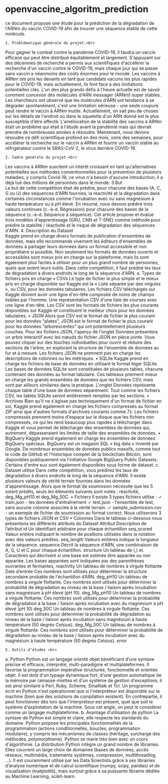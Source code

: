 # openvaccine_algoritm_prediction
ce document propose une étude pour la prédiction de la dégradation de l'ARNm du vaccin COVID-19 afin de trouver une séquence stable de cette molécule.

	1. Problématique générale du projet.<br>
Pour gagner le combat contre la pandémie COVID-19, il faudra un vaccin efficace qui
peut être distribué équitablement et largement. S'appuyant sur des décennies de
recherche a permis aux scientifiques d'accélérer la recherche d'un vaccin contre le
COVID-19, mais chaque jour qui se passe sans vaccin a néanmoins des coûts énormes
pour le monde.
Les vaccins à ARNm ont pris les devants en tant que candidats vaccins les plus rapides
pour le COVID-19, mais actuellement, ils font face à des limitations potentielles clés.
L'un des plus grands défis à l'heure actuelle est de savoir comment concevoir des
molécules d'ARN messager (ARNm) super stables.
Les chercheurs ont observé que les molécules d'ARN ont tendance à se dégrader
spontanément, c'est une limitation sérieuse - une seule coupure peut rendre le vaccin à
ARNm inutile.
Actuellement, on sait peu de choses sur les détails de l'endroit où dans le squelette d'un
ARN donné est le plus susceptible d'être affecté.
L'amélioration de la stabilité des vaccins à ARNm était un problème qui était à l'étude
avant la pandémie mais qui devrait prendre de nombreuses années à résoudre.
Maintenant, nous devons résoudre ce défi scientifique profond en des mois, voire des
semaines, pour accélérer la recherche sur le vaccin à ARNm et fournir un vaccin stable
au réfrigérateur contre le SRAS-CoV-2, le virus derrière COVID-19.

	2. Cadre générale du projet <br>
Les vaccins à ARNm suscitent un intérêt croissant en tant qu'alternatives potentielles
aux méthodes conventionnelles pour la prévention de plusieurs maladies, y compris
Covid-19, ce virus n'a besoin d'aucune introduction, il a déjà tué des millions de
personnes dans le monde.
	3.But <br> 
Le but de cette compétition était de prédire, pour chacune des bases (A, C, G ou U) des
séquences d'ARN fournies, la réactivité et la dégradation dans certaines circonstances
comme l'incubation avec ou sans magnésium à haute température ou à pH élevé. En
résumé, nous devons prédire trois valeurs continues (c.-à-d. Régression) pour chacune
des bases de la séquence (c.-à-d. Séquence à séquence).
Cet article propose et évalue trois modèles d'apprentissage (GRU, CNN et T-SNE)
comme méthode pour prédire la stabilité / réactivité et le risque de dégradation des séquences d'ARN. 
	4. Description du Dataset <br>
Kaggle prend en charge divers formats de publication d'ensembles de données, mais elle
recommande vivement les éditeurs d'ensembles de données à partager leurs données
dans un format accessible et non propriétaire si possible. Non seulement les formats de
données ouverts et accessibles sont mieux pris en charge sur la plateforme, mais ils sont
également plus faciles à utiliser pour un plus grand nombre de personnes, quels que
soient leurs outils.
Dans cette compétition, il faut prédire les taux de dégradation à divers endroits le long
de la séquence d'ARN.
a. Types de fichiers pris en charge
• CSVs
Le type de fichier le plus simple et le mieux pris en charge disponible sur Kaggle est la
« Liste séparée par des virgules », ou CSV, pour les données tabulaires. Les fichiers
CSV téléchargés sur Kaggle doivent avoir une ligne d'en-tête composée de noms de 
champs lisibles par l'homme. Une représentation CSV d'une liste de courses avec une
ligne d'en-tête.
Les CSV sont les formats de fichiers les plus courants disponibles sur Kaggle et
constituent le meilleur choix pour les données tabulaires.
• JSON
Alors que CSV est le format de fichier le plus courant pour les données "plates", JSON
est le format de fichier le plus courant pour les données "arborescentes" qui ont
potentiellement plusieurs couches.
Pour les fichiers JSON, l'aperçu de l'onglet Données présentera un arbre interactif avec
les nœuds du fichier JSON en pièce jointe. Vous pouvez cliquer sur des touches
individuelles pour ouvrir et réduire des sections de l'arbre, en explorant la structure de
l'ensemble de données au fur et à mesure. Les fichiers JSON ne prennent pas en charge
les descriptions de colonnes ou les métriques.
• SQLite
Kaggle prend en charge les fichiers de base de données en utilisant le format léger
SQLite. Les bases de données SQLite sont constituées de plusieurs tables, chacune
contenant des données au format tabulaire. Ces tableaux prennent mieux en charge les
grands ensembles de données que les fichiers CSV, mais sont par ailleurs similaires dans
la pratique.
L'onglet Données représente chaque table d'une base de données séparément. Tout
comme les fichiers CSV, les tables SQLite seront entièrement remplies par les sections.
• Archives
Bien qu'il ne s'agisse pas techniquement d'un format de fichier en soi, Kaggle prend
également en charge les fichiers compressés au format ZIP ainsi que d'autres formats
d'archives courants comme 7z.
Les fichiers compressés prennent moins d'espace sur le disque que les fichiers non
compressés, ce qui les rend beaucoup plus rapides à télécharger dans Kaggle et vous
permet de télécharger des ensembles de données qui, autrement, dépasseraient les
limites de taille des ensembles de données.
• BigQuery
Kaggle prend également en charge les ensembles de données BigQuery spéciaux.
BigQuery est un magasin SQL « big data » inventé par Google. De nombreux ensembles
de données publics massifs, comme tout le code de GitHub et l'historique complet de la
blockchain Bitcoin, sont disponibles publiquement via l'initiative Google BigQuery
Public Datasets. Certains d'entre eux sont également disponibles sous forme de dataset.
c. Dataset utilise
Dans cette compétition, vous prédirez les taux de dégradation à divers endroits le long
de la séquence d'ARN.
Il existe plusieurs valeurs de vérité terrain fournies dans les données d'apprentissage.
Alors que le format de soumission nécessite que les 5 soient prédits, seuls les éléments
suivants sont notés : réactivité, deg_Mg_pH10 et deg_Mg_50C.
• Fichiers
Il existe 3 types fichiers utilise :
✓ train.json - les données d'entraînement
✓ test.json - l'ensemble de test, sans aucune colonne associée à la vérité terrain.
✓ sample_submission.csv - un exemple de fichier de soumission au format correct.
Nous utiliserons 3 types de fichiers JSON et CSV
• Colonnes
Dans le tableau ci-dessous nous présentons les différents attributs du Dataset
Attribut Description de l’attribut
id Un identifiant arbitraire pour chaque échantillon
seq_scored
Valeur entière indiquant le nombre de positions utilisées dans la notation avec
des valeurs prédites.
seq_length Valeurs entières indique la longueur de la séquence.
sequence
Décrit la séquence d'ARN, une combinaison de A, G, U et C pour chaque
échantillon.
structure
Un tableau de (,) et. Caractères qui décrivent si une base est estimée être
appariée ou non appariée. Les bases appariées sont indiquées par des
parenthèses ouvrantes et fermantes,
reactivity
Un tableau de nombres à virgule flottante Date d’entrée Ces nombres sont
utilisés pour déterminer la structure secondaire probable de l'échantillon d’ARN.
deg_pH10
Un tableau de nombres à virgule flottante. Ces nombres sont utilisés pour
déterminer la probabilité de dégradation au niveau de la base / liaison après
incubation sans magnésium à pH élevé (pH 10).
deg_Mg_pH10
Un tableau de nombres à virgule flottante. Ces nombres sont utilisés pour
déterminer la probabilité de dégradation à la base / liaison après incubation avec
du magnésium à pH élevé (pH 10)
deg_50C
Un tableau de nombres à virgule flottante. Ces nombres sont utilisés pour
déterminer la probabilité de dégradation au niveau de la base / liaison après
incubation sans magnésium à haute température (50 degrés Celsius).
deg_Mg_50C
Un tableau de nombres à virgule flottante. Ces nombres sont utilisés pour
déterminer la probabilité de dégradation au niveau de la base / liaison après
incubation avec du magnésium à haute température (50 degrés Celsius).
*_error_*
	
	5. Outils d’études <br>
a. Python
Python est un langage orienté objet bénéficiant d’une syntaxe précise et
efficace, interprété, multi-paradigme et multiplateformes. Il favorise la programmation
impérative structurée, fonctionnelle et orientée objet. Il est doté d'un typage
dynamique fort, d'une gestion automatique de la mémoire par ramasse-miettes et
d'un système de gestion d'exceptions, il est ainsi similaire à Perl, Ruby, Scheme,
Smalltalk et Tcl.
Un programme écrit en Python n'est opérationnel que si l'interpréteur est disponible sur
la machine (bien que des solutions de compilation existent). En contrepartie, il peut
fonctionner dès lors que l'interpréteur est présent, quel que soit le système d'exploitation
de la machine. Sous cet angle, on peut le considérer comme un langage multiplateforme.
b. Avantage d’utilisation de python
La syntaxe de Python est simple et claire, elle respecte les standards du domaine. Python
propose les principales fonctionnalités de la programmation (actions conditionnelles,
boucles, programmation modulaire), y compris les mécanismes de classes (héritage,
surcharge des méthodes, polymorphisme). Python se marie très bien avec un cours
d'algorithmie.
La distribution Python intègre un grand nombre de librairies. Elles couvrent un large
choix de domaines (bases de données, accès réseaux, multimédia, traitements systèmes,
compression, multithreading, ...).
Il est couramment utilisé par les Data Scientists grâce à ses librairies d’analyse
numérique et de calcul scientifique (numpy, scipy, pandas) et de visualisation
(matplotlib), mais surtout grâce à sa puissante librairie dédiée au Machine
Learning, scikit-learn.

